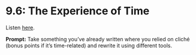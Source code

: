 # 9.6: The Experience of Time 

Listen [here](http://www.writingexcuses.com/2014/02/09/writing-excuses-9-6-the-experience-of-time/). 

**Prompt:** Take something you’ve already written where you relied on cliché (bonus points if it’s time-related) and rewrite it using different tools.
